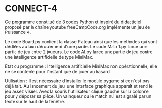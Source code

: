 # CONNECT-4

Ce programme constitué de 3 codes Python et inspiré du didacticiel proposé par la chaîne youtube freeCampCode.org implémente un jeu de Puissance 4.

Le code Board.py contient la classe Plateau ainsi que les méthodes qui sont dédiées au bon déroulement d'une partie.
Le code Main 1.py lance une partie de jeu entre 2 joueurs.
Le code AI.py lance une partie de jeu contre une intelligence artificielle de type MiniMax.

Etat du programme : Intelligence artificielle MiniMax non opérationnelle, elle ne se contente pour l'instant que de jouer au hasard

Utilisation : 
Il est nécessaire d'installer le module pygame si ce n'est pas déjà fait.
Au lancement du jeu, une interface graphique apparaît et rend le jeu assez visuel. Avec la souris l'utilisateur clique gauche sur la colonne pour y déposer sa pièce.
Un vainqueur ou le match nul est signalé par un texte sur le haut de la fénêtre.
